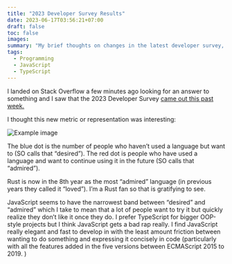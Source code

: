 ```yaml
---
title: "2023 Developer Survey Results"
date: 2023-06-17T03:56:21+07:00
draft: false
toc: false
images:
summary: "My brief thoughts on changes in the latest developer survey, Rust's continued popularity and the lack of love for JavaScript."
tags:
  - Programming
  - JavaScript
  - TypeScript
---
```


I landed on Stack Overflow a few minutes ago looking for an answer to something and I saw that the 2023 Developer Survey [came out this past week.](https://stackoverflow.blog/2023/06/13/developer-survey-results-are-in/)

I thought this new metric or representation was interesting:
<!--more-->

![Example image](/images/2023-Developer-Survey-Desire-Admire.png)

The blue dot is the number of people who haven’t used a language but want to (SO calls that “desired”). The red dot is people who have used a language and want to continue using it in the future (SO calls that “admired”).

Rust is now in the 8th year as the most “admired” language (in previous years they called it “loved”). I’m a Rust fan so that is gratifying to see.

JavaScript seems to have the narrowest band between “desired” and “admired” which I take to mean that a lot of people want to try it but quickly realize they don’t like it once they do. I prefer TypeScript for bigger OOP-style projects but I think JavaScript gets a bad rap really. I find JavaScript really elegant and fast to develop in with the least amount friction between wanting to do something and expressing it concisely in code (particularly with all the features added in the five versions between ECMAScript 2015 to 2019. )